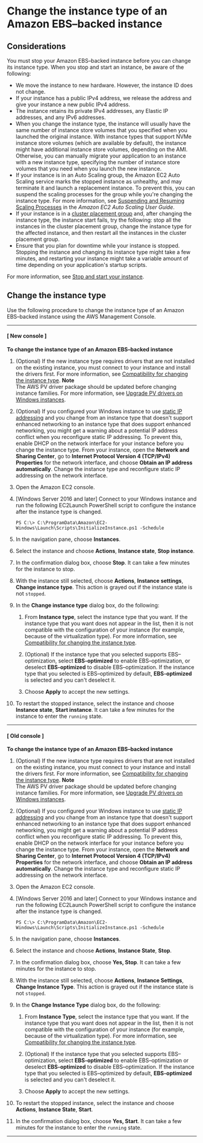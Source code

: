 # Change the instance type of an Amazon EBS–backed instance<a name="resize-ebs-backed-instance"></a>

## Considerations<a name="resize-ebs-backed-instance-considerations"></a>

You must stop your Amazon EBS–backed instance before you can change its instance type\. When you stop and start an instance, be aware of the following:
+ We move the instance to new hardware\. However, the instance ID does not change\.
+ If your instance has a public IPv4 address, we release the address and give your instance a new public IPv4 address\.
+ The instance retains its private IPv4 addresses, any Elastic IP addresses, and any IPv6 addresses\.
+ When you change the instance type, the instance will usually have the same number of instance store volumes that you specified when you launched the original instance\. With instance types that support NVMe instance store volumes \(which are available by default\), the instance might have additional instance store volumes, depending on the AMI\. Otherwise, you can manually migrate your application to an instance with a new instance type, specifying the number of instance store volumes that you need when you launch the new instance\.
+ If your instance is in an Auto Scaling group, the Amazon EC2 Auto Scaling service marks the stopped instance as unhealthy, and may terminate it and launch a replacement instance\. To prevent this, you can suspend the scaling processes for the group while you're changing the instance type\. For more information, see [Suspending and Resuming Scaling Processes](https://docs.aws.amazon.com/autoscaling/latest/userguide/as-suspend-resume-processes.html) in the *Amazon EC2 Auto Scaling User Guide*\.
+ If your instance is in a [cluster placement group](placement-groups.md#placement-groups-cluster) and, after changing the instance type, the instance start fails, try the following: stop all the instances in the cluster placement group, change the instance type for the affected instance, and then restart all the instances in the cluster placement group\. 
+ Ensure that you plan for downtime while your instance is stopped\. Stopping the instance and changing its instance type might take a few minutes, and restarting your instance might take a variable amount of time depending on your application's startup scripts\.

For more information, see [Stop and start your instance](Stop_Start.md)\.

## Change the instance type<a name="resize-ebs-backed-instance-considerations-how-to"></a>

Use the following procedure to change the instance type of an Amazon EBS–backed instance using the AWS Management Console\.

------
#### [ New console ]

**To change the instance type of an Amazon EBS–backed instance**

1. \(Optional\) If the new instance type requires drivers that are not installed on the existing instance, you must connect to your instance and install the drivers first\. For more information, see [Compatibility for changing the instance type](resize-limitations.md)\.
**Note**  
The AWS PV driver package should be updated before changing instance families\. For more information, see [Upgrade PV drivers on Windows instances](Upgrading_PV_drivers.md)\.

1. \(Optional\) If you configured your Windows instance to use [static IP addressing](config-windows-multiple-ip.md#step1) and you change from an instance type that doesn't support enhanced networking to an instance type that does support enhanced networking, you might get a warning about a potential IP address conflict when you reconfigure static IP addressing\. To prevent this, enable DHCP on the network interface for your instance before you change the instance type\. From your instance, open the **Network and Sharing Center**, go to **Internet Protocol Version 4 \(TCP/IPv4\) Properties** for the network interface, and choose **Obtain an IP address automatically**\. Change the instance type and reconfigure static IP addressing on the network interface\.

1. Open the Amazon EC2 console\.

1. \[Windows Server 2016 and later\] Connect to your Windows instance and run the following EC2Launch PowerShell script to configure the instance after the instance type is changed\.

   ```
   PS C:\> C:\ProgramData\Amazon\EC2-Windows\Launch\Scripts\InitializeInstance.ps1 -Schedule
   ```

1. In the navigation pane, choose **Instances**\.

1. Select the instance and choose **Actions**, **Instance state**, **Stop instance**\.

1. In the confirmation dialog box, choose **Stop**\. It can take a few minutes for the instance to stop\.

1. With the instance still selected, choose **Actions**, **Instance settings**, **Change instance type**\. This action is grayed out if the instance state is not `stopped`\.

1. In the **Change instance type** dialog box, do the following:

   1. From **Instance type**, select the instance type that you want\. If the instance type that you want does not appear in the list, then it is not compatible with the configuration of your instance \(for example, because of the virtualization type\)\. For more information, see [Compatibility for changing the instance type](resize-limitations.md)\.

   1. \(Optional\) If the instance type that you selected supports EBS–optimization, select **EBS\-optimized** to enable EBS–optimization, or deselect **EBS\-optimized** to disable EBS–optimization\. If the instance type that you selected is EBS–optimized by default, **EBS\-optimized** is selected and you can't deselect it\.

   1. Choose **Apply** to accept the new settings\.

1. To restart the stopped instance, select the instance and choose **Instance state**, **Start instance**\. It can take a few minutes for the instance to enter the `running` state\.

------
#### [ Old console ]

**To change the instance type of an Amazon EBS–backed instance**

1. \(Optional\) If the new instance type requires drivers that are not installed on the existing instance, you must connect to your instance and install the drivers first\. For more information, see [Compatibility for changing the instance type](resize-limitations.md)\.
**Note**  
The AWS PV driver package should be updated before changing instance families\. For more information, see [Upgrade PV drivers on Windows instances](Upgrading_PV_drivers.md)\.

1. \(Optional\) If you configured your Windows instance to use [static IP addressing](config-windows-multiple-ip.md#step1) and you change from an instance type that doesn't support enhanced networking to an instance type that does support enhanced networking, you might get a warning about a potential IP address conflict when you reconfigure static IP addressing\. To prevent this, enable DHCP on the network interface for your instance before you change the instance type\. From your instance, open the **Network and Sharing Center**, go to **Internet Protocol Version 4 \(TCP/IPv4\) Properties** for the network interface, and choose **Obtain an IP address automatically**\. Change the instance type and reconfigure static IP addressing on the network interface\.

1. Open the Amazon EC2 console\.

1. \[Windows Server 2016 and later\] Connect to your Windows instance and run the following EC2Launch PowerShell script to configure the instance after the instance type is changed\.

   ```
   PS C:\> C:\ProgramData\Amazon\EC2-Windows\Launch\Scripts\InitializeInstance.ps1 -Schedule
   ```

1. In the navigation pane, choose **Instances**\.

1. Select the instance and choose **Actions**, **Instance State**, **Stop**\.

1. In the confirmation dialog box, choose **Yes, Stop**\. It can take a few minutes for the instance to stop\.

1. With the instance still selected, choose **Actions**, **Instance Settings**, **Change Instance Type**\. This action is grayed out if the instance state is not `stopped`\.

1. In the **Change Instance Type** dialog box, do the following:

   1. From **Instance Type**, select the instance type that you want\. If the instance type that you want does not appear in the list, then it is not compatible with the configuration of your instance \(for example, because of the virtualization type\)\. For more information, see [Compatibility for changing the instance type](resize-limitations.md)\.

   1. \(Optional\) If the instance type that you selected supports EBS–optimization, select **EBS\-optimized** to enable EBS–optimization or deselect **EBS\-optimized** to disable EBS–optimization\. If the instance type that you selected is EBS–optimized by default, **EBS\-optimized** is selected and you can't deselect it\.

   1. Choose **Apply** to accept the new settings\.

1. To restart the stopped instance, select the instance and choose **Actions**, **Instance State**, **Start**\.

1. In the confirmation dialog box, choose **Yes, Start**\. It can take a few minutes for the instance to enter the `running` state\.

------